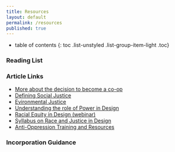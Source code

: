 ```yaml
---
title: Resources
layout: default
permalink: /resources
published: true
---
```


* table of contents
{: toc .list-unstyled .list-group-item-light .toc}

### Reading List


### Article Links

- [More about the decision to become a co-op](http://bit.ly/AThirdWay)
- [Defining Social Justice](ttp://bit.ly/SocialJusticeDef)
- [Evironmental Justice](http://bit.ly/EJinTrump)
- [Understanding the role of Power in Design](http://bit.ly/PowerInDesign)
- [Racial Equity in Design (webinar)](http://bit.ly/2RacialEquityInDesign)
- [Syllabus on Race and Justice in Design](http://bit.ly/RaceInDesign)
- [Anti-Oppression Training and Resources](http://aorta.coop)

### Incorporation Guidance


###
